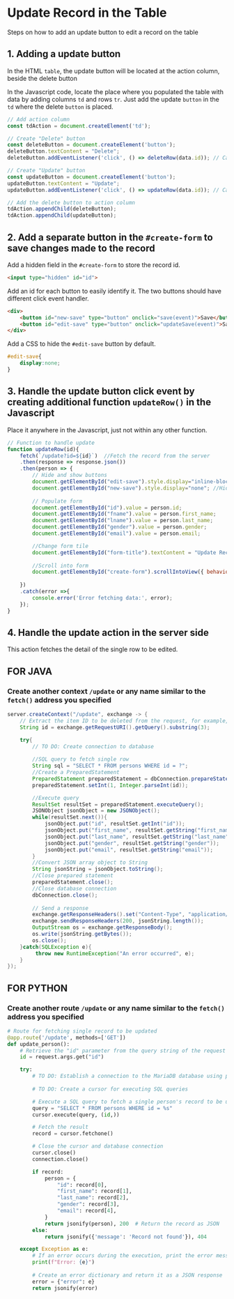 # Update Record in the Table
Steps on how to add an update button to edit a record on the table

## 1. Adding a update button
In the HTML `table`, the update button will be located at the action column, beside the delete button

In the Javascript code, locate the place where you populated the table with data by adding columns `td` and rows `tr`.
Just add the update `button` in the `td` where the delete `button` is placed.
```javascript
// Add action column
const tdAction = document.createElement('td');

// Create "Delete" button
const deleteButton = document.createElement('button');
deleteButton.textContent = "Delete";
deleteButton.addEventListener('click', () => deleteRow(data.id)); // Call delete function with the ID

// Create "Update" button
const updateButton = document.createElement('button');
updateButton.textContent = "Update";
updateButton.addEventListener('click', () => updateRow(data.id)); // Call update function with the ID

// Add the delete button to action column
tdAction.appendChild(deleteButton);
tdAction.appendChild(updateButton);
```
## 2. Add a separate button in the `#create-form` to save changes made to the record
Add a hidden field in the `#create-form` to store the record id.
```html
<input type="hidden" id="id">
```

Add an id for each button to easily identify it. The two buttons should have different click event handler.
```html
<div>
    <button id="new-save" type="button" onclick="save(event)">Save</button>
    <button id="edit-save" type="button" onclick="updateSave(event)">Save Changes</button> <!-- Add this extra button -->
</div>
```
Add a CSS to hide the `#edit-save` button by default.
```css
#edit-save{
    display:none;
}
```

## 3. Handle the update button click event by creating additional function `updateRow()` in the Javascript
Place it anywhere in the Javascript, just not within any other function.
```javascript
// Function to handle update
function updateRow(id){
    fetch(`/update?id=${id}`)  //Fetch the record from the server
    .then(response => response.json())
    .then(person => {
        // Hide and show buttons
        document.getElementById("edit-save").style.display="inline-block"; //Show #edit-save button
        document.getElementById("new-save").style.display="none"; //Hide #new-save button. This is for saving new entry only
        
        // Populate form
        document.getElementById("id").value = person.id;
        document.getElementById("fname").value = person.first_name;
        document.getElementById("lname").value = person.last_name;
        document.getElementById("gender").value = person.gender;
        document.getElementById("email").value = person.email;

        //Change form tile
        document.getElementById("form-title").textContent = "Update Record | " +person.last_name;
        
        //Scroll into form
        document.getElementById("create-form").scrollIntoView({ behavior: 'smooth', block: 'start' });
        
    })
    .catch(error =>{
        console.error('Error fetching data:', error);
    });
}
```

## 4. Handle the update action in the server side
This action fetches the detail of the single row to be edited.
## FOR JAVA
### Create another context `/update` or any name similar to the `fetch()` address you specified
```java
server.createContext("/update", exchange -> {
    // Extract the item ID to be deleted from the request, for example, from the URI
    String id = exchange.getRequestURI().getQuery().substring(3);

    try{
        // TO DO: Create connection to database
        
        //SQL query to fetch single row
        String sql = "SELECT * FROM persons WHERE id = ?";
        //Create a PreparedStatement
        PreparedStatement preparedStatement = dbConnection.prepareStatement(sql);
        preparedStatement.setInt(1, Integer.parseInt(id));

        //Execute query
        ResultSet resultSet = preparedStatement.executeQuery();
        JSONObject jsonObject = new JSONObject();
        while(resultSet.next()){   
            jsonObject.put("id", resultSet.getInt("id"));
            jsonObject.put("first_name", resultSet.getString("first_name"));
            jsonObject.put("last_name", resultSet.getString("last_name"));
            jsonObject.put("gender", resultSet.getString("gender"));
            jsonObject.put("email", resultSet.getString("email"));
        }
        //Convert JSON array object to String
        String jsonString = jsonObject.toString();
        //Close prepared statement
        preparedStatement.close();   
        //Close database connection
        dbConnection.close();
        
        // Send a response
        exchange.getResponseHeaders().set("Content-Type", "application/json");
        exchange.sendResponseHeaders(200, jsonString.length());
        OutputStream os = exchange.getResponseBody();
        os.write(jsonString.getBytes());
        os.close();
    }catch(SQLException e){
         throw new RuntimeException("An error occurred", e);
    }
});  
```
## FOR PYTHON
### Create another route `/update` or any name similar to the `fetch()` address you specified
```python
# Route for fetching single record to be updated
@app.route('/update', methods=['GET'])
def update_person():
    # Retrieve the "id" parameter from the query string of the request
    id = request.args.get("id")

    try:
        # TO DO: Establish a connection to the MariaDB database using provided connection parameters
        
        # TO DO: Create a cursor for executing SQL queries

        # Execute a SQL query to fetch a single person's record to be updated
        query = "SELECT * FROM persons WHERE id = %s"
        cursor.execute(query, (id,))

        # Fetch the result
        record = cursor.fetchone()

        # Close the cursor and database connection
        cursor.close()
        connection.close()

        if record:
            person = {
                "id": record[0],
                "first_name": record[1],
                "last_name": record[2],
                "gender": record[3],
                "email": record[4],
            }
            return jsonify(person), 200  # Return the record as JSON
        else:
            return jsonify({'message': 'Record not found'}), 404

    except Exception as e:
        # If an error occurs during the execution, print the error message
        print(f"Error: {e}")
        
        # Create an error dictionary and return it as a JSON response
        error = {"error": e}
        return jsonify(error)
```